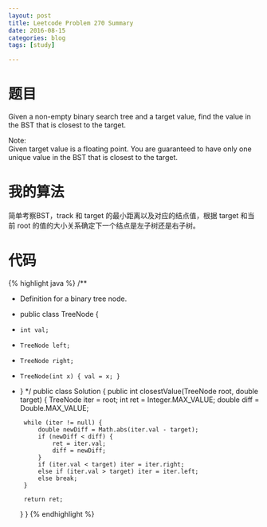 ```yaml
---
layout: post
title: Leetcode Problem 270 Summary
date: 2016-08-15
categories: blog
tags: [study]

---
```


# 题目

Given a non-empty binary search tree and a target value, find the value in the BST that is closest to the target.

Note:  
Given target value is a floating point.
You are guaranteed to have only one unique value in the BST that is closest to the target.

# 我的算法

简单考察BST，track 和 target 的最小距离以及对应的结点值，根据 target 和当前 root 的值的大小关系确定下一个结点是左子树还是右子树。

# 代码

{% highlight java %}
/**
 * Definition for a binary tree node.
 * public class TreeNode {
 *     int val;
 *     TreeNode left;
 *     TreeNode right;
 *     TreeNode(int x) { val = x; }
 * }
 */
public class Solution {
    public int closestValue(TreeNode root, double target) {
        TreeNode iter = root;
        int ret = Integer.MAX_VALUE;
        double diff = Double.MAX_VALUE;
        
        while (iter != null) {
            double newDiff = Math.abs(iter.val - target);
            if (newDiff < diff) {
                ret = iter.val;
                diff = newDiff;
            }
            if (iter.val < target) iter = iter.right;
            else if (iter.val > target) iter = iter.left;
            else break;
        }
        
        return ret;
    }
}
{% endhighlight %}